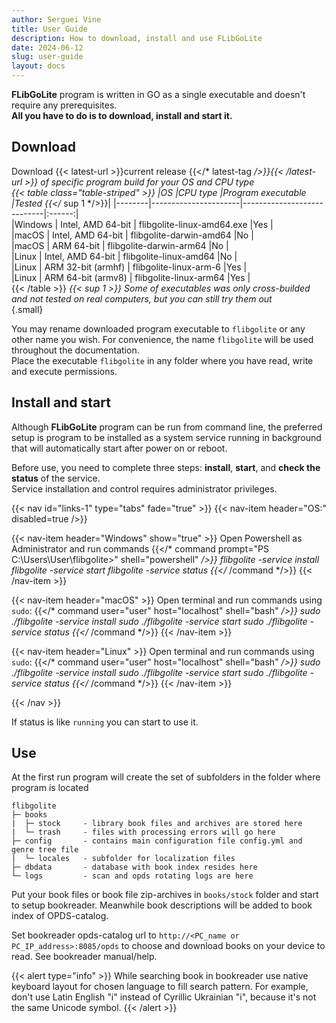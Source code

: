 ```yaml
---
author: Serguei Vine
title: User Guide
description: How to download, install and use FLibGoLite
date: 2024-06-12
slug: user-guide
layout: docs
---
```

__FLibGoLite__ program is written in GO as a single executable and doesn't require any prerequisites.  
__All you have to do is to download, install and start it.__

##  Download
Download {{< latest-url >}}current release {{</* latest-tag */>}}{{< /latest-url >}} of specific program build for your OS and CPU type  
{{< table class="table-striped" >}}
|OS      |CPU type              |Program executable          |Tested {{</* sup 1 */>}}|
|--------|----------------------|----------------------------|:------:|  
|Windows | Intel, AMD 64-bit    | flibgolite-linux-amd64.exe |Yes     |  
|macOS   | Intel, AMD 64-bit    | flibgolite-darwin-amd64    |No      |  
|macOS   | ARM 64-bit           | flibgolite-darwin-arm64    |No      |  
|Linux   | Intel, AMD 64-bit    | flibgolite-linux-amd64     |No      |  
|Linux   | ARM 32-bit (armhf)   | flibgolite-linux-arm-6     |Yes     |  
|Linux   | ARM 64-bit (armv8)   | flibgolite-linux-arm64     |Yes     |  
{{< /table >}}
_{{< sup 1 >}} Some of executables was only cross-builded and not tested on real computers, but you can still try them out_  
{.small}

You may rename downloaded program executable to `flibgolite` or any other name you wish. For convenience, the name `flibgolite` will be used throughout the documentation.  
Place the executable `flibgolite` in any folder where you have read, write and execute permissions.

## Install and start
Although __FLibGoLite__ program can be run from command line, the preferred setup is program to be installed as a system service running in background that will automatically start after power on or reboot.

Before use, you need to complete three steps: __install__, __start__, and __check the status__ of the service.  
Service installation and control requires administrator privileges.   

{{< nav id="links-1" type="tabs" fade="true" >}}
{{< nav-item header="OS:" disabled=true />}}

{{< nav-item header="Windows" show="true" >}}
Open Powershell as Administrator and run commands
{{</* command prompt="PS C:\Users\User\flibgolite>" shell="powershell" */>}}
  flibgolite -service install
  flibgolite -service start
  flibgolite -service status
{{</* /command */>}}
{{< /nav-item >}}

{{< nav-item header="macOS" >}}
Open terminal and run commands using `sudo`:
{{</* command user="user" host="localhost" shell="bash" */>}}
  sudo ./flibgolite -service install
  sudo ./flibgolite -service start
  sudo ./flibgolite -service status
{{</* /command */>}}
{{< /nav-item >}}

{{< nav-item header="Linux" >}}
Open terminal and run commands using `sudo`:
{{</* command user="user" host="localhost" shell="bash" */>}}
  sudo ./flibgolite -service install
  sudo ./flibgolite -service start
  sudo ./flibgolite -service status
{{</* /command */>}}
{{< /nav-item >}}

{{< /nav >}}

If status is like `running` you can start to use it.

## Use
At the first run program will create the set of subfolders in the folder where program is located  
```console
flibgolite
├─ books  
|  ├─ stock     - library book files and archives are stored here
|  └─ trash     - files with processing errors will go here
├─ config       - contains main configuration file config.yml and genre tree file
|  └─ locales   - subfolder for localization files 
├─ dbdata       - database with book index resides here
└─ logs         - scan and opds rotating logs are here

```

Put your book files or book file zip-archives in `books/stock` folder and start to setup bookreader. Meanwhile book descriptions will be added to book index of OPDS-catalog.

Set bookreader opds-catalog url to `http://<PC_name or PC_IP_address>:8085/opds` to choose and download books on your device to read. See bookreader manual/help.

{{< alert type="info" >}}
While searching book in bookreader use native keyboard layout for chosen language to fill search pattern. For example, don't use Latin English "i" instead of Cyrillic Ukrainian "i", because it's not the same Unicode symbol. 
{{< /alert >}}